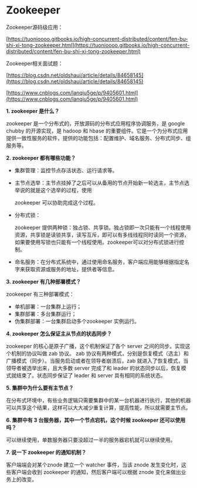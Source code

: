 # Zookeeper

Zookeeper源码级应用：

[https://tuonioooo.gitbooks.io/high-concurrent-distributed/content/fen-bu-shi-xi-tong-zookeeper.html](https://tuonioooo.gitbooks.io/high-concurrent-distributed/content/fen-bu-shi-xi-tong-zookeeper.html)

Zookeeper相关面试题：

[https://blog.csdn.net/oldshaui/article/details/84658145](https://blog.csdn.net/oldshaui/article/details/84658145)

[https://www.cnblogs.com/lanqiu5ge/p/9405601.html](https://www.cnblogs.com/lanqiu5ge/p/9405601.html)

**1. zookeeper 是什么？**

zookeeper 是一个分布式的，开放源码的分布式应用程序协调服务，是 google chubby 的开源实现，是 hadoop 和 hbase 的重要组件。它是一个为分布式应用提供一致性服务的软件，提供的功能包括：配置维护、域名服务、分布式同步、组服务等。

**2. zookeeper 都有哪些功能？**

* 集群管理：监控节点存活状态、运行请求等。
* 主节点选举：主节点挂掉了之后可以从备用的节点开始新一轮选主，主节点选举说的就是这个选举的过程，使用

  zookeeper 可以协助完成这个过程。

* 分布式锁：

  zookeeper 提供两种锁：独占锁、共享锁。独占锁即一次只能有一个线程使用资源，共享锁是读锁共享，读写互斥，即可以有多线线程同时读同一个资源，如果要使用写锁也只能有一个线程使用。zookeeper可以对分布式锁进行控制。

* 命名服务：在分布式系统中，通过使用命名服务，客户端应用能够根据指定名字来获取资源或服务的地址，提供者等信息。

**3. zookeeper 有几种部署模式？**

zookeeper 有三种部署模式：

* 单机部署：一台集群上运行；
* 集群部署：多台集群运行；
* 伪集群部署：一台集群启动多个zookeeper 实例运行。

**4. zookeeper 怎么保证主从节点的状态同步？**

zookeeper 的核心是原子广播，这个机制保证了各个 server 之间的同步。实现这个机制的协议叫做 zab 协议。 zab 协议有两种模式，分别是恢复模式（选主）和广播模式（同步）。当服务启动或者在领导者崩溃后，zab 就进入了恢复模式，当领导者被选举出来，且大多数 server 完成了和 leader 的状态同步以后，恢复模式就结束了。状态同步保证了 leader 和 server 具有相同的系统状态。

**5. 集群中为什么要有主节点？**

在分布式环境中，有些业务逻辑只需要集群中的某一台机器进行执行，其他的机器可以共享这个结果，这样可以大大减少重复计算，提高性能，所以就需要主节点。

**6. 集群中有 3 台服务器，其中一个节点宕机，这个时候 zookeeper 还可以使用吗？**

可以继续使用，单数服务器只要没超过一半的服务器宕机就可以继续使用。

**7. 说一下 zookeeper 的通知机制？**

客户端端会对某个znode 建立一个 watcher 事件，当该 znode 发生变化时，这些客户端会收到 zookeeper 的通知，然后客户端可以根据 znode 变化来做出业务上的改变。

